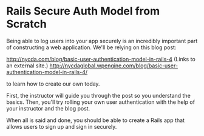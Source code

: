 # Rails Secure Auth Model from Scratch

Being able to log users into your app securely is an incredibly important part of constructing a web application. We'll be relying on this blog post:

http://nycda.com/blog/basic-user-authentication-model-in-rails-4 (Links to an external site.)
http://nycdaglobal.wpengine.com/blog/basic-user-authentication-model-in-rails-4/

to learn how to create our own today.

First, the instructor will guide you through the post so you understand the basics. Then, you'll try rolling your own user authentication with the help of your instructor and the blog post.

When all is said and done, you should be able to create a Rails app that allows users to sign up and sign in securely.
